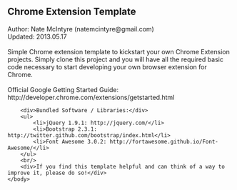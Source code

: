 <html>
    <head>
    </head>
    <body>
        <h2>Chrome Extension Template</h2>
        <div>Author: Nate McIntyre (natemcintyre@gmail.com)</div>
        <div>Updated: 2013.05.17</div>
        <br/>
        <div>Simple Chrome extension template to kickstart your own Chrome Extension projects. Simply clone this project and you will have all the required basic code necessary to start developing your own browser extension for Chrome.</div>
        <br/>
        <div>Official Google Getting Started Guide: http://developer.chrome.com/extensions/getstarted.html</div>

        <div>Bundled Software / Libraries:</div>
        <ul>
            <li>jQuery 1.9.1: http://jquery.com/</li>
            <li>Bootstrap 2.3.1: http://twitter.github.com/bootstrap/index.html</li>
            <li>Font Awesome 3.0.2: http://fortawesome.github.io/Font-Awesome/</li>
        </ul>
        <br/>
        <div>If you find this template helpful and can think of a way to improve it, please do so!</div>
    </body>
</html>
